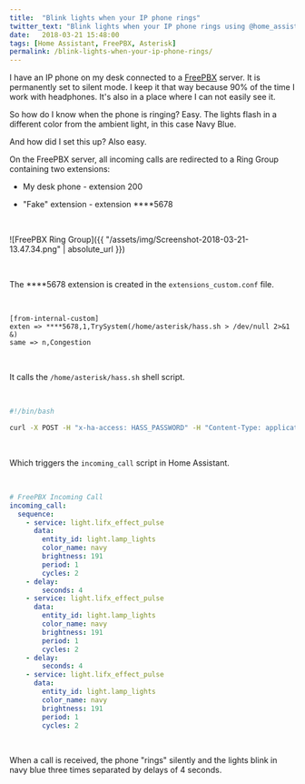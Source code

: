 ```yaml
---
title:  "Blink lights when your IP phone rings"
twitter_text: "Blink lights when your IP phone rings using @home_assistant"
date:   2018-03-21 15:48:00
tags: [Home Assistant, FreePBX, Asterisk]
permalink: /blink-lights-when-your-ip-phone-rings/
---
```

<!-- markdownlint-disable html -->
I have an IP phone on my desk connected to a [FreePBX](https://www.freepbx.org) server. It is permanently set to silent mode. I keep it that way because 90% of the time I work with headphones. It's also in a place where I can not easily see it.

So how do I know when the phone is ringing? Easy. The lights flash in a different color from the ambient light, in this case Navy Blue.

And how did I set this up? Also easy.

On the FreePBX server, all incoming calls are redirected to a Ring Group containing two extensions:

* My desk phone - extension 200

* "Fake" extension - extension \*\*\*\*5678

<br />

![FreePBX Ring Group]({{ "/assets/img/Screenshot-2018-03-21-13.47.34.png" | absolute_url }})

<br />

The ****5678 extension is created in the `extensions_custom.conf` file.

<br />

```asterisk
[from-internal-custom]
exten => ****5678,1,TrySystem(/home/asterisk/hass.sh > /dev/null 2>&1 &)
same => n,Congestion
```

<br />

It calls the `/home/asterisk/hass.sh` shell script.

<br />

```bash
#!/bin/bash

curl -X POST -H "x-ha-access: HASS_PASSWORD" -H "Content-Type: application/json" http://HASS_SERVER_ADDRESS:8123/api/services/script/incoming_call
```

<br />

Which triggers the `incoming_call` script in Home Assistant.

<br />

```yaml
# FreePBX Incoming Call
incoming_call:
  sequence:
    - service: light.lifx_effect_pulse
      data:
        entity_id: light.lamp_lights
        color_name: navy
        brightness: 191
        period: 1
        cycles: 2
    - delay:
        seconds: 4
    - service: light.lifx_effect_pulse
      data:
        entity_id: light.lamp_lights
        color_name: navy
        brightness: 191
        period: 1
        cycles: 2
    - delay:
        seconds: 4
    - service: light.lifx_effect_pulse
      data:
        entity_id: light.lamp_lights
        color_name: navy
        brightness: 191
        period: 1
        cycles: 2
```

<br />

When a call is received, the phone "rings" silently and the lights blink in navy blue three times separated by delays of 4 seconds.

